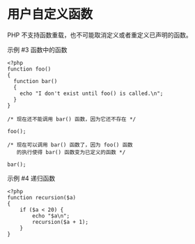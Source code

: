 # 用户自定义函数
PHP 不支持函数重载，也不可能取消定义或者重定义已声明的函数。


示例 #3 函数中的函数
```
<?php
function foo()
{
  function bar()
  {
    echo "I don't exist until foo() is called.\n";
  }
}

/* 现在还不能调用 bar() 函数，因为它还不存在 */

foo();

/* 现在可以调用 bar() 函数了，因为 foo() 函数
   的执行使得 bar() 函数变为已定义的函数 */

bar();
```

示例 #4 递归函数
```
<?php
function recursion($a)
{
    if ($a < 20) {
        echo "$a\n";
        recursion($a + 1);
    }
}
```